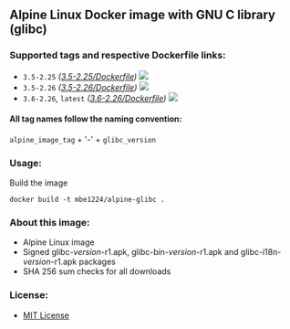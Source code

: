 ## Alpine Linux Docker image with GNU C library (glibc)

### Supported tags and respective Dockerfile links:

* ```3.5-2.25``` _\([3.5-2.25/Dockerfile]\)_
[![](https://images.microbadger.com/badges/image/mbe1224/alpine-glibc:3.5-2.25.svg)](https://microbadger.com/images/mbe1224/alpine-glibc:3.5-2.25 "")
* ```3.5-2.26``` _\([3.5-2.26/Dockerfile]\)_
[![](https://images.microbadger.com/badges/image/mbe1224/alpine-glibc:3.5-2.26.svg)](https://microbadger.com/images/mbe1224/alpine-glibc:3.5-2.26 "")
* ```3.6-2.26```, ```latest``` _\([3.6-2.26/Dockerfile]\)_
[![](https://images.microbadger.com/badges/image/mbe1224/alpine-glibc:3.6-2.26.svg)](https://microbadger.com/images/mbe1224/alpine-glibc:3.6-2.26 "")

#### All tag names follow the naming convention:

```alpine_image_tag``` + '-' + ```glibc_version```

### Usage:

Build the image
```shell
docker build -t mbe1224/alpine-glibc .
```

### About this image:

- Alpine Linux image
- Signed glibc-_version_-r1.apk, glibc-bin-_version_-r1.apk and glibc-i18n-_version_-r1.apk packages
- SHA 256 sum checks for all downloads

### License:

* [MIT License]

   [3.5-2.25/Dockerfile]: <https://github.com/MihaiBogdanEugen/alpine-glibc/blob/3.5-2.25/Dockerfile>
   [3.5-2.26/Dockerfile]: <https://github.com/MihaiBogdanEugen/alpine-glibc/blob/3.5-2.26/Dockerfile>
   [3.6-2.26/Dockerfile]: <https://github.com/MihaiBogdanEugen/alpine-glibc/blob/3.6-2.26/Dockerfile>
   [MIT License]: <https://raw.githubusercontent.com/MihaiBogdanEugen/alpine-glibc/master/LICENSE>
